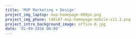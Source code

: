 ```yaml
---
title: 'MVP Marketing + Design'
project_img_laptop: mvp-homepage-800px.png
project_img_phone: t48i87-mvp-homepage-mobile-v11.2.png
project_intro_background_image: office-8.jpg
date: '01-09-2016 00:00'
---
```


